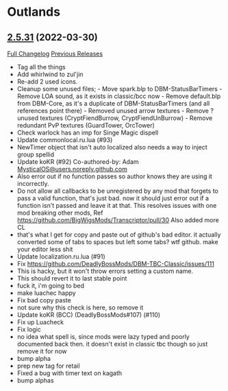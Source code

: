 # <DBM> Outlands

## [2.5.31](https://github.com/DeadlyBossMods/DBM-TBC-Classic/tree/2.5.31) (2022-03-30)
[Full Changelog](https://github.com/DeadlyBossMods/DBM-TBC-Classic/compare/2.5.30...2.5.31) [Previous Releases](https://github.com/DeadlyBossMods/DBM-TBC-Classic/releases)

- Tag all the things  
- Add whirlwind to zul'jin  
- Re-add 2 used icons.  
- Cleanup some unused files; - Move spark.blp to DBM-StatusBarTimers - Remove LOA sound, as it exists in classic/bcc now - Remove default.blp from DBM-Core, as it's a duplicate of DBM-StatusBarTimers (and all references point there) - Removed unused arrow textures - Remove ? unused textures (CryptFiendBurrow, CryptFiendUnBurrow) - Remove redundant PvP textures (GuardTower, OrcTower)  
- Check warlock has an imp for Singe Magic dispell  
- Update commonlocal.ru.lua (#93)  
- NewTimer object that isn't auto localized also needs a way to inject group spellid  
- Update koKR (#92) Co-authored-by: Adam <MysticalOS@users.noreply.github.com>  
- Also error out if no function passes so author knows they are using it incorrectly.  
- Do not allow all callbacks to be unregistered by any mod that forgets to pass a valid function, that's just bad. now it should just error out if a function isn't passed and leave it at that. This resolves issues with one mod breaking other mods, Ref https://github.com/BigWigsMods/Transcriptor/pull/30 Also added more CL  
- that's what I get for copy and paste out of github's bad editor. it actually converted some of tabs to spaces but left some tabs? wtf github. make your editor less shit  
- Update localization.ru.lua (#91)  
- Fix https://github.com/DeadlyBossMods/DBM-TBC-Classic/issues/111  
- This is hacky, but it won't throw errors setting a custom name.  
- This should revert it to last stable point  
- fuck it, i'm going to bed  
- make luachec happy  
- Fix bad copy paste  
- not sure why this check is here, so remove it  
- Update koKR (BCC) (DeadlyBossMods#107) (#110)  
- Fix up Luacheck  
- Fix logic  
- no idea what spell is, since mods were lazy typed and poorly documented back then. it doesn't exist in classic tbc though so just remove it for now  
- bump alpha  
- prep new tag for retail  
- Fixed a bug with timer text on kagath  
- bump alphas  
